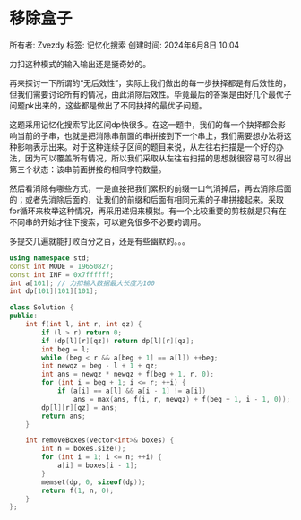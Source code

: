 # 移除盒子

所有者: Zvezdy
标签: 记忆化搜索
创建时间: 2024年6月8日 10:04

力扣这种模式的输入输出还是挺奇妙的。

再来探讨一下所谓的“无后效性”，实际上我们做出的每一步抉择都是有后效性的，但我们需要讨论所有的情况，由此消除后效性。毕竟最后的答案是由好几个最优子问题pk出来的，这些都是做出了不同抉择的最优子问题。

这题采用记忆化搜索写比区间dp快很多。在这一题中，我们的每一个抉择都会影响当前的子串，也就是把消除串前面的串拼接到下一个串上，我们需要想办法将这种影响表示出来。对于这种连续子区间的题目来说，从左往右扫描是一个好的办法，因为可以覆盖所有情况，所以我们采取从左往右扫描的思想就很容易可以得出第三个状态：该串前面拼接的相同字符数量。

然后看消除有哪些方式，一是直接把我们累积的前缀一口气消掉后，再去消除后面的；或者先消除后面的，让我们的前缀和后面有相同元素的子串拼接起来。采取for循环来枚举这种情况，再采用递归来模拟。有一个比较重要的剪枝就是只有在不同串的开始才往下搜索，可以避免很多不必要的调用。

多提交几遍就能打败百分之百，还是有些幽默的。。。

```cpp
using namespace std;
const int MODE = 19650827;
const int INF = 0x7ffffff;
int a[101]; // 力扣输入数据最大长度为100
int dp[101][101][101];

class Solution {
public:
    int f(int l, int r, int qz) {
        if (l > r) return 0;
        if (dp[l][r][qz]) return dp[l][r][qz];
        int beg = l;
        while (beg < r && a[beg + 1] == a[l]) ++beg;
        int newqz = beg - l + 1 + qz;
        int ans = newqz * newqz + f(beg + 1, r, 0);
        for (int i = beg + 1; i <= r; ++i) {
            if (a[i] == a[l] && a[i - 1] != a[i])
                ans = max(ans, f(i, r, newqz) + f(beg + 1, i - 1, 0));
        dp[l][r][qz] = ans;
        return ans;
    }

    int removeBoxes(vector<int>& boxes) {
        int n = boxes.size();
        for (int i = 1; i <= n; ++i) {
            a[i] = boxes[i - 1];
        }
        memset(dp, 0, sizeof(dp));
        return f(1, n, 0);
    }
};

```
